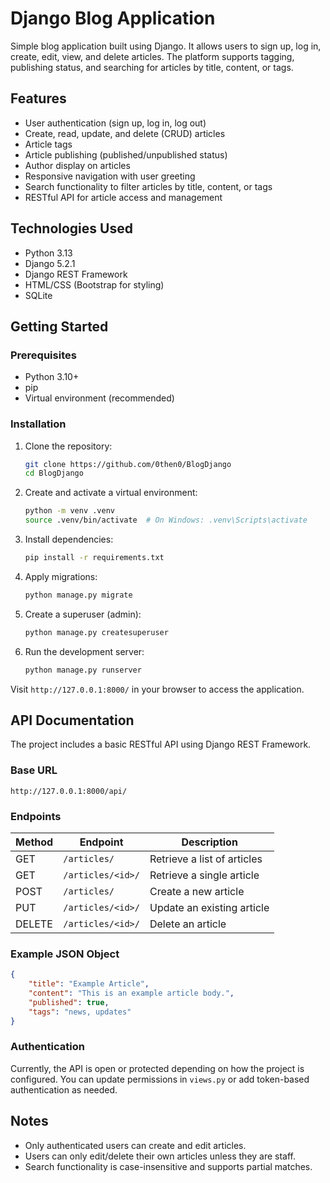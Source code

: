 # Django Blog Application

Simple blog application built using Django. It allows users to sign up, log in, create, edit, view, and delete articles. The platform supports tagging, publishing status, and searching for articles by title, content, or tags.

## Features

- User authentication (sign up, log in, log out)
- Create, read, update, and delete (CRUD) articles
- Article tags
- Article publishing (published/unpublished status)
- Author display on articles
- Responsive navigation with user greeting
- Search functionality to filter articles by title, content, or tags
- RESTful API for article access and management

## Technologies Used

- Python 3.13
- Django 5.2.1
- Django REST Framework
- HTML/CSS (Bootstrap for styling)
- SQLite

## Getting Started

### Prerequisites

- Python 3.10+
- pip
- Virtual environment (recommended)

### Installation

1. Clone the repository:

   ```bash
   git clone https://github.com/0then0/BlogDjango
   cd BlogDjango
   ```

2. Create and activate a virtual environment:

   ```bash
   python -m venv .venv
   source .venv/bin/activate  # On Windows: .venv\Scripts\activate
   ```

3. Install dependencies:

   ```bash
   pip install -r requirements.txt
   ```

4. Apply migrations:

   ```bash
   python manage.py migrate
   ```

5. Create a superuser (admin):

   ```bash
   python manage.py createsuperuser
   ```

6. Run the development server:

   ```bash
   python manage.py runserver
   ```

Visit `http://127.0.0.1:8000/` in your browser to access the application.

## API Documentation

The project includes a basic RESTful API using Django REST Framework.

### Base URL

```
http://127.0.0.1:8000/api/
```

### Endpoints

| Method | Endpoint          | Description                 |
| ------ | ----------------- | --------------------------- |
| GET    | `/articles/`      | Retrieve a list of articles |
| GET    | `/articles/<id>/` | Retrieve a single article   |
| POST   | `/articles/`      | Create a new article        |
| PUT    | `/articles/<id>/` | Update an existing article  |
| DELETE | `/articles/<id>/` | Delete an article           |

### Example JSON Object

```json
{
	"title": "Example Article",
	"content": "This is an example article body.",
	"published": true,
	"tags": "news, updates"
}
```

### Authentication

Currently, the API is open or protected depending on how the project is configured. You can update permissions in `views.py` or add token-based authentication as needed.

## Notes

- Only authenticated users can create and edit articles.
- Users can only edit/delete their own articles unless they are staff.
- Search functionality is case-insensitive and supports partial matches.
